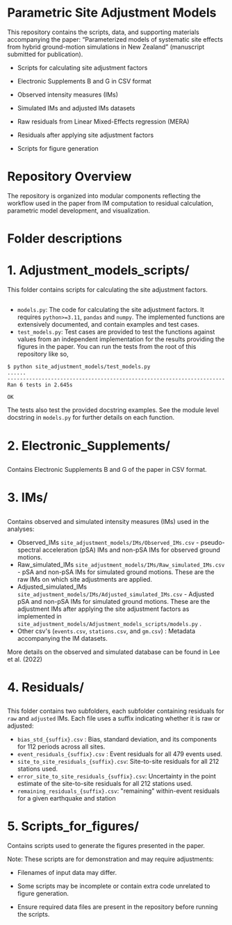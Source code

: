 # Parametric Site Adjustment Models

This repository contains the scripts, data, and supporting materials accompanying the paper:
“Parameterized models of systematic site effects from hybrid ground-motion simulations in New Zealand” (manuscript submitted for publication).
- Scripts for calculating site adjustment factors

- Electronic Supplements B and G in CSV format

- Observed intensity measures (IMs)

- Simulated IMs and adjusted IMs datasets

- Raw residuals from Linear Mixed-Effects regression (MERA)

- Residuals after applying site adjustment factors

- Scripts for figure generation

# Repository Overview
The repository is organized into modular components reflecting the workflow used in the paper from IM computation to residual calculation, parametric model development, and visualization.

# Folder descriptions
# 1. Adjustment_models_scripts/

This folder contains scripts for calculating the site adjustment factors.

##
- `models.py`:  The code for calculating the site adjustment factors. It requires `python>=3.11`, `pandas` and `numpy`. The implemented functions are extensively documented, and contain examples and test cases.
-  `test_models.py`: Test cases are provided to test the functions against values from an independent implementation for the results providing the figures in the paper. You can run the tests from the root of this repository like so,

``` shell
$ python site_adjustment_models/test_models.py
......
----------------------------------------------------------------------
Ran 6 tests in 2.645s

OK
```

The tests also test the provided docstring examples. See the module level docstring in `models.py` for further details on each function.

# 2. Electronic_Supplements/
## 
Contains Electronic Supplements B and G of the paper in CSV format.

# 3. IMs/
## 
Contains observed and simulated intensity measures (IMs) used in the analyses:

- Observed_IMs `site_adjustment_models/IMs/Observed_IMs.csv` -  pseudo-spectral acceleration (pSA) IMs and non-pSA IMs for observed ground motions.
- Raw_simulated_IMs `site_adjustment_models/IMs/Raw_simulated_IMs.csv` -  pSA and non-pSA IMs for simulated ground motions. These are the raw IMs on which site adjustments are applied.
- Adjusted_simulated_IMs `site_adjustment_models/IMs/Adjusted_simulated_IMs.csv` - Adjusted pSA and non-pSA IMs for simulated ground motions. These are the adjustment IMs after applying the site adjustment factors as implemented in `site_adjustment_models/Adjustment_models_scripts/models.py` .
- Other csv's  (`events.csv`, `stations.csv`, and `gm.csv`) : Metadata accompanying the IM datasets. 

More details on the observed and simulated database can be found in Lee et al. (2022)

# 4. Residuals/
##
This folder contains two subfolders, each subfolder containing residuals for `raw` and `adjusted` IMs. Each file uses a suffix indicating whether it is raw or adjusted:
- `bias_std_{suffix}.csv` :  Bias, standard deviation, and its components for 112 periods across all sites.
- `event_residuals_{suffix}.csv` : Event residuals for all 479 events used.
- `site_to_site_residuals_{suffix}.csv`: Site-to-site residuals for all 212 stations used.
- `error_site_to_site_residuals_{suffix}.csv`: Uncertainty in the point estimate of the site-to-site residuals for all 212 stations used.
- `remaining_residuals_{suffix}.csv`: "remaining" within-event residuals for a given earthquake and station

# 5. Scripts_for_figures/
Contains scripts used to generate the figures presented in the paper.

Note: These scripts are for demonstration and may require adjustments:

- Filenames of input data may differ.

- Some scripts may be incomplete or contain extra code unrelated to figure generation.

- Ensure required data files are present in the repository before running the scripts.